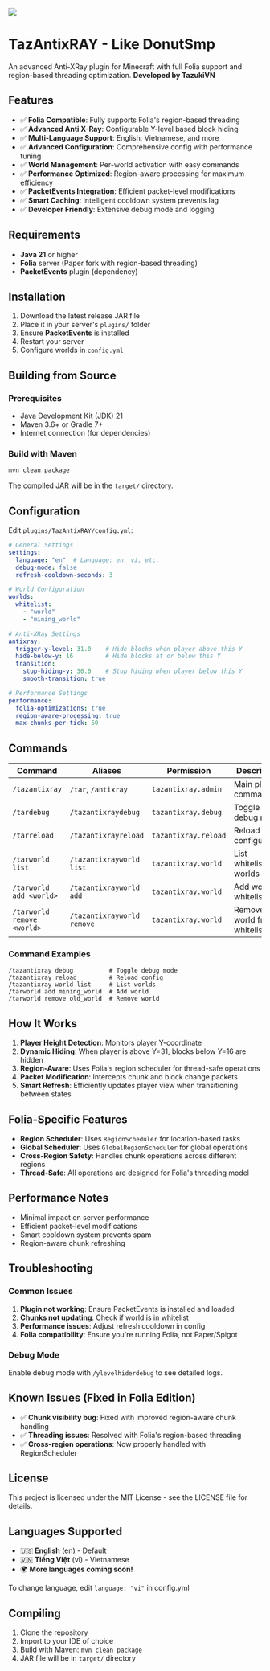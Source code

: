 <a href> <img src="https://cdn.discordapp.com/attachments/1264376591203700799/1399353137608786021/2025-07-28_16.41.40.png?ex=6888b0aa&is=68875f2a&hm=0e50b631edbca638005ec8266a22d3aaceb09eb92a8a7079ab53861985e638f8&"> </a>

# TazAntixRAY - Like DonutSmp

An advanced Anti-XRay plugin for Minecraft with full Folia support and region-based threading optimization. **Developed by TazukiVN**

## Features

- ✅ **Folia Compatible**: Fully supports Folia's region-based threading
- ✅ **Advanced Anti X-Ray**: Configurable Y-level based block hiding
- ✅ **Multi-Language Support**: English, Vietnamese, and more
- ✅ **Advanced Configuration**: Comprehensive config with performance tuning
- ✅ **World Management**: Per-world activation with easy commands
- ✅ **Performance Optimized**: Region-aware processing for maximum efficiency
- ✅ **PacketEvents Integration**: Efficient packet-level modifications
- ✅ **Smart Caching**: Intelligent cooldown system prevents lag
- ✅ **Developer Friendly**: Extensive debug mode and logging

## Requirements

- **Java 21** or higher
- **Folia** server (Paper fork with region-based threading)
- **PacketEvents** plugin (dependency)

## Installation

1. Download the latest release JAR file
2. Place it in your server's `plugins/` folder
3. Ensure **PacketEvents** is installed
4. Restart your server
5. Configure worlds in `config.yml`

## Building from Source

### Prerequisites
- Java Development Kit (JDK) 21
- Maven 3.6+ or Gradle 7+
- Internet connection (for dependencies)

### Build with Maven
```bash
mvn clean package
```

The compiled JAR will be in the `target/` directory.

## Configuration

Edit `plugins/TazAntixRAY/config.yml`:

```yaml
# General Settings
settings:
  language: "en"  # Language: en, vi, etc.
  debug-mode: false
  refresh-cooldown-seconds: 3

# World Configuration
worlds:
  whitelist:
    - "world"
    - "mining_world"

# Anti-XRay Settings
antixray:
  trigger-y-level: 31.0    # Hide blocks when player above this Y
  hide-below-y: 16         # Hide blocks at or below this Y
  transition:
    stop-hiding-y: 30.0    # Stop hiding when player below this Y
    smooth-transition: true

# Performance Settings
performance:
  folia-optimizations: true
  region-aware-processing: true
  max-chunks-per-tick: 50
```

## Commands

| Command | Aliases | Permission | Description |
|---------|---------|------------|-------------|
| `/tazantixray` | `/tar`, `/antixray` | `tazantixray.admin` | Main plugin command |
| `/tardebug` | `/tazantixraydebug` | `tazantixray.debug` | Toggle debug mode |
| `/tarreload` | `/tazantixrayreload` | `tazantixray.reload` | Reload configuration |
| `/tarworld list` | `/tazantixrayworld list` | `tazantixray.world` | List whitelisted worlds |
| `/tarworld add <world>` | `/tazantixrayworld add` | `tazantixray.world` | Add world to whitelist |
| `/tarworld remove <world>` | `/tazantixrayworld remove` | `tazantixray.world` | Remove world from whitelist |

### Command Examples
```
/tazantixray debug          # Toggle debug mode
/tazantixray reload         # Reload config
/tazantixray world list     # List worlds
/tarworld add mining_world  # Add world
/tarworld remove old_world  # Remove world
```

## How It Works

1. **Player Height Detection**: Monitors player Y-coordinate
2. **Dynamic Hiding**: When player is above Y=31, blocks below Y=16 are hidden
3. **Region-Aware**: Uses Folia's region scheduler for thread-safe operations
4. **Packet Modification**: Intercepts chunk and block change packets
5. **Smart Refresh**: Efficiently updates player view when transitioning between states

## Folia-Specific Features

- **Region Scheduler**: Uses `RegionScheduler` for location-based tasks
- **Global Scheduler**: Uses `GlobalRegionScheduler` for global operations
- **Cross-Region Safety**: Handles chunk operations across different regions
- **Thread-Safe**: All operations are designed for Folia's threading model

## Performance Notes

- Minimal impact on server performance
- Efficient packet-level modifications
- Smart cooldown system prevents spam
- Region-aware chunk refreshing

## Troubleshooting

### Common Issues

1. **Plugin not working**: Ensure PacketEvents is installed and loaded
2. **Chunks not updating**: Check if world is in whitelist
3. **Performance issues**: Adjust refresh cooldown in config
4. **Folia compatibility**: Ensure you're running Folia, not Paper/Spigot

### Debug Mode

Enable debug mode with `/ylevelhiderdebug` to see detailed logs.

## Known Issues (Fixed in Folia Edition)

- ✅ **Chunk visibility bug**: Fixed with improved region-aware chunk handling
- ✅ **Threading issues**: Resolved with Folia's region-based threading
- ✅ **Cross-region operations**: Now properly handled with RegionScheduler

## License

This project is licensed under the MIT License - see the LICENSE file for details.

## Languages Supported

- 🇺🇸 **English** (en) - Default
- 🇻🇳 **Tiếng Việt** (vi) - Vietnamese
- 🌍 **More languages coming soon!**

To change language, edit `language: "vi"` in config.yml


## Compiling

1. Clone the repository
2. Import to your IDE of choice
3. Build with Maven: `mvn clean package`
4. JAR file will be in `target/` directory
